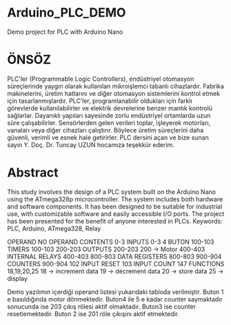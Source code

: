 # Arduino_PLC_DEMO
Demo project for PLC with Arduino Nano
# ÖNSÖZ
PLC'ler (Programmable Logic Controllers), endüstriyel otomasyon süreçlerinde yaygın olarak kullanılan mikroişlemci tabanlı cihazlardır. Fabrika makinelerini, üretim hatlarını ve diğer otomasyon sistemlerini kontrol etmek için tasarlanmışlardır. PLC’ler, programlanabilir oldukları için farklı görevlerde kullanılabilirler ve elektrik devrelerine benzer mantık kontrolü sağlarlar. Dayanıklı yapıları sayesinde zorlu endüstriyel ortamlarda uzun süre çalışabilirler. Sensörlerden gelen verileri toplar, işleyerek motorları, vanaları veya diğer cihazları çalıştırır. Böylece üretim süreçlerini daha güvenli, verimli ve esnek hale getirirler. PLC dersini açan ve bize sunan sayın Y. Doç. Dr. Tuncay UZUN hocamıza teşekkür ederim.

# Abstract

This study involves the design of a PLC system built on the Arduino Nano using the ATmega328p microcontroller. The system includes both hardware and software components. It has been designed to be suitable for industrial use, with customizable software and easily accessible I/O ports. The project has been presented for the benefit of anyone interested in PLCs.
Keywords: PLC, Arduino, ATmega328, Relay

OPERAND NO	OPERAND CONTENTS
0-3	INPUTS	0-3	4 BUTON
100-103	TIMERS	100-103	
200-203	OUTPUTS	200-203	200 -> Motor
400-403	INTERNAL RELAYS	400-403	
800-803	DATA REGISTERS	800-803	
900-904	COUNTERS	900-904	102 INPUT RESET
103 INPUT COUNT
147	FUNCTIONS	18,19,20,25	18 -> increment data
19 -> decrement data
20 -> store data
25 -> display

Demo yazılımın içerdiği operand listesi yukarıdaki tabloda verilmiştir. Buton 1 e basıldığında motor dönmektedir. Buton4 ile 5 e kadar counter saymaktadır sonucunda ise 203 çıkış rölesi aktif olmaktadır. Buton3 ise counter resetlemektedir. Buton 2 ise 201 röle çıkışını aktif etmektedir.
